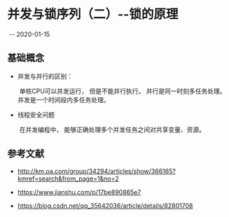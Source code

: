 # 并发与锁序列（二）--锁的原理

​											-- 2020-01-15



## 基础概念

- 并发与并行的区别：

	​	单核CPU可以并发运行， 但是不能并行执行。
	​	并行是同一时刻多任务处理。并发是一个时间段内多任务处理。


- 线程安全问题

  ​	在并发编程中， 能够正确处理多个并发任务之间对共享变量、资源。







## 参考文献

- <http://km.oa.com/group/34294/articles/show/366165?kmref=search&from_page=1&no=2>

- <https://www.jianshu.com/p/17be890865e7>

- <https://blog.csdn.net/qq_35642036/article/details/82801708>